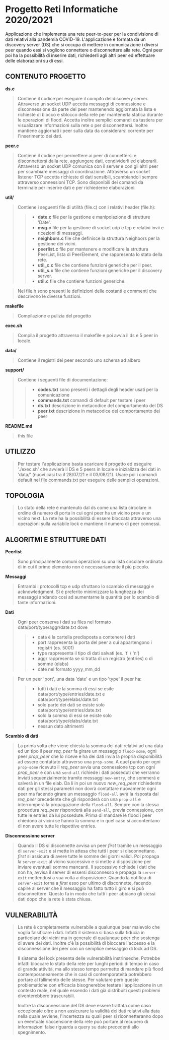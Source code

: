 # Progetto Reti Informatiche 2020/2021
Applicazione che implementa una rete peer-to-peer per la condivisione di dati relativi alla pandemia COVID-19.
L'applicazione è formata da un discovery server (DS) che si occupa di mettere in comunicazione i diversi peer quando essi si vogliono connettere o disconnettere alla rete. Ogni peer poi ha la possibilità di inserire dati, richiederli agli altri peer ed effettuare delle elaborazioni su di essi.

## CONTENUTO PROGETTO

**ds.c**
> Contiene il codice per eseguire il compito del discovery server.
> Attraverso un socket UDP accetta messaggi di connessione e disconnessione da parte dei peer mantenendo aggiornata la lista e richieste di blocco e sblocco della rete per mantenerla statica durante le operazioni  di flood.
> Accetta inoltre semplici comandi da tastiera per visualizzare informazioni sulla rete o per disconnettersi.
> Inoltre mantiene aggiornati i peer sulla data da considerarsi corrente per l'inserimento dei dati.

**peer.c**
> Contiene il codice per permettere ai peer di connettersi e disconnettersi dalla rete, aggiungere dati, condividerli ed elaborarli.
> Attraverso un socket UDP comunica con il server e con gli altri peer per scambiare messaggi di coordinazione.
> Attraverso un socket listener TCP accetta richieste di dati sensibili, scambiandoli sempre attraverso connessioni TCP. 
> Sono disponibili dei comandi da terminale per inserire dati e per richiederne elaborazioni.

**util/**
> Contiene i seguenti file di utilità (file.c) con i relativi header (file.h):
>>- **date.c**          file per la gestione e manipolazione di strutture 'Date'.
>>- **msg.c**           file per la gestione di socket udp e tcp e relativi invii e ricezioni di messaggi.
>>- **neighbors.c**     file che definisce la struttura Neighbors per la gestione dei vicini.
>>- **peerlist.c**      file per mantenere e modificare la struttura PeerList, lista di PeerElement, che rappresenta lo stato della rete.
>>- **util_c.c**        file che contiene funzioni generiche per il peer.
>>- **util_s.c**        file che contiene funzioni generiche per il discovery server.
>>- **util.c**          file che contiene funzioni generiche.

> Nei file.h sono presenti le definizioni delle costanti e commenti che descrivono le diverse funzioni.

**makefile**
> Compilazione e pulizia del progetto

**exec.sh**
> Compila il progetto attraverso il makefile e poi avvia il ds e 5 peer in locale.

**data/**
> Contiene il registri dei peer secondo uno schema ad albero

**support/**
> Contiene i seguenti file di documentazione:
>> - **codes.txt**		sono presenti i dettagli degli header usati per la comunicazione
>> - **commands.txt** comandi di default per testare i peer
>> - **ds.txt**		   descrizione in metacodice del comportamento del DS
>> - **peer.txt**		descrizione in metacodice del comportamento dei peer

**README.md**
> this file
		
## UTILIZZO
> Per testare l'applicazione basta scaricare il progetto ed eseguire './exec.sh' che avvierà il DS e 5 peers in locale e inizializza dei dati in 'data/' (nuovi casi tra il 28/07/21 e il 03/08/21).
> Usare poi i comandi default nel file commands.txt per eseguire delle semplici operazioni.
	
## TOPOLOGIA
> Lo stato della rete è mantenuto dal ds come una lista circolare in ordine di numero di porta in cui ogni peer ha un vicino prev e un vicino next. La rete ha la possibilità di essere bloccata attraverso una operazioni sulla variabile lock e mantiene il numero di peer connessi.

## ALGORITMI E STRUTTURE DATI

**Peerlist**
> Sono principalmente comuni operazioni su una lista circolare ordinata di in cui il primo elemento non è necessariamente il più piccolo.

**Messaggi**
> Entrambi i protocolli tcp e udp sfruttano lo scambio di messaggi e acknowledgment. Si è preferito minimizzare la lunghezza dei messaggi andando così ad aumentarne la quantità per lo scambio di tante informazioni.

**Dati**
> Ogni peer conserva i dati su files nel formato data/port/type/aggr/date.txt dove
>> - data è la cartella predisposta a contenere i dati
>> - port rappresenta la porta del peer a cui appartengono i registri (es. 5001)
>> - type rappresenta il tipo di dati salvati (es. 't' / 'n')
>> - aggr rappresenta se si tratta di un registro (entries) o di somme (elabs)
>> - date nel formato yyyy_mm_dd  

> Per un peer 'port', una data 'date' e un tipo 'type' il peer ha:
>> - tutti i dati e la somma di essi se esite data/port/type/entries/date.txt e data/port/type/elabs/date.txt
>> - solo parte dei dati se esiste solo data/port/type/entries/date.txt
>> - solo la somma di essi se esiste solo data/port/type/elabs/date.txt
>> - nessun dato altrimenti

**Scambio di dati**
> La prima volta che viene chiesta la somma dei dati relativi ad una data ed un tipo il peer *req_peer* fa girare un messaggio `flood-some`, ogni peer *prop_peer* che lo riceve e ha dei dati invia la propria disponibilità ad essere contattato attraverso una `prop-some`. A quel punto per ogni `prop-some` ricevuto il *req_peer* avvia una connessione tcp con ogni *prop_peer* e con una `send-all` richiede i dati posseduti che verranno inviati sequenzialmente tramite messaggi `new-entry`, che sommerà e salverà in un file elab.
> Da li in poi un nuovo *new_req_peer* richiedente dati per gli stessi parametri non dovrà contattare nuovamente ogni peer ma facendo girare un messaggio `flood-all` avrà la risposta dal *req_peer* precedente che gli risponderà con una `prop-all` e interromperà la propagazione della `flood-all`. Sempre con la stessa procedura *req_peer* risponderà alla `send-all`, previa connessione, con tutte le entries da lui possedute.
> Prima di mandare le flood i peer chiedono ai vicini se hanno la somma e in quel caso si accontentano di non avere tutte le rispettive entries.

**Disconnessione server**
> Quando il DS si disconnette avvisa un peer *first* tramite un messaggio di `server-exit` e si mette in attesa che tutti i peer si disconnettano. *first* si assicura di avere tutte le somme dei giorni validi. Poi propaga la `server-exit` al vicino successivo e si mette a disposizione per inviare eventuali somme mancanti. Il successivo richiede i dati che non ha, avvisa il server di essersi disconnesso e propaga la `server-exit` mettendosi a sua volta a disposizione. Quando la notifica di `server-exit` torna a *first* esso per ultimo di disconnette, facendo capire al server che il messaggio ha fatto tutto il giro e si può disconnettere.
> Questo fa in modo che tutti i peer abbiano gli stessi dati dopo che la rete è stata chiusa.

## VULNERABILITÀ

> La rete è completamente vulnerabile a qualunque peer malevolo che voglia falsificare i dati. Infatti il sistema si basa sulla fiducia in particolare dei vicini ma in generale di qualunque peer che sostenga di avere dei dati. Inoltre c'è la possibilità di bloccare l'accesso e la disconnessione dei peer con un semplice messaggio di lock ad DS. 
>
> Il sistema del lock presenta delle vulnerabilità instrinseche. Potrebbe infatti bloccare lo stato della rete per lunghi periodi di tempo in caso di grande attività, ma allo stesso tempo permette di mandare più flood contemporaneamente che in casi di contemporateità potrebbero portare al fallimento delle stesse. Per valutare però queste problematiche con efficacia bisognerebbe testare l'applicazione in un contesto reale, nel quale essendo i dati già distribuiti questi problemi diventerebbero trascurabili.
>
> Inoltre la disconnessione del DS deve essere trattata come caso eccezionale oltre a non assicurare la validità dei dati relativi alla data nella quale avviene, l'incertezza su quali peer si riconnetteranno dopo un eventuale riaccensione della rete può portare al recupero di informazioni false riguarda a query su date precedenti allo spegnimento.